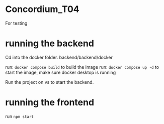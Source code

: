 # Concordium_T04
For testing

# running the backend
Cd into the docker folder.
backend/backend/docker

run: `docker compose build` to build the image
run: `docker compose up -d` to start the image, make sure docker desktop is running

Run the project on vs to start the backend.

# running the frontend
run `npm start`
